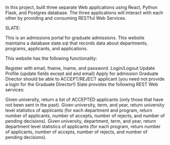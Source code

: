 In this project, built three separate Web applications using React, Python Flask, and Postgres database. The three applications will interact with each other by providing and consuming RESTful Web Services.

SLATE:

This is an admissions portal for graduate admissions. This website maintains a database slate.sql that records data about departments, programs, applicants, and applications.

This website has the following functionality:

Register with email, fname, lname, and password.
Login/Logout
Update Profile (update fields except aid and email)
Apply for admission
Graduate Director should be able to ACCEPT/REJECT applicant (you need not provide a login for the Graduate Director!)
Slate provides the following REST Web services:

Given university, return a list of ACCEPTED applicants (only those that have not been sent in the past).
Given university, term, and year, return university level statistics of applicants (for each department and program, return number of applicants, number of accepts, number of rejects, and number of pending decisions).
Given university, department, term, and year, return department level statistics of applicants (for each program, return number of applicants, number of accepts, number of rejects, and number of pending decisions).
